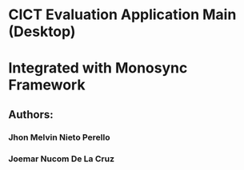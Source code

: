 # CICT Evaluation Application Main (Desktop)
# Integrated with Monosync Framework
## Authors:
### Jhon Melvin Nieto Perello
### Joemar Nucom De La Cruz
